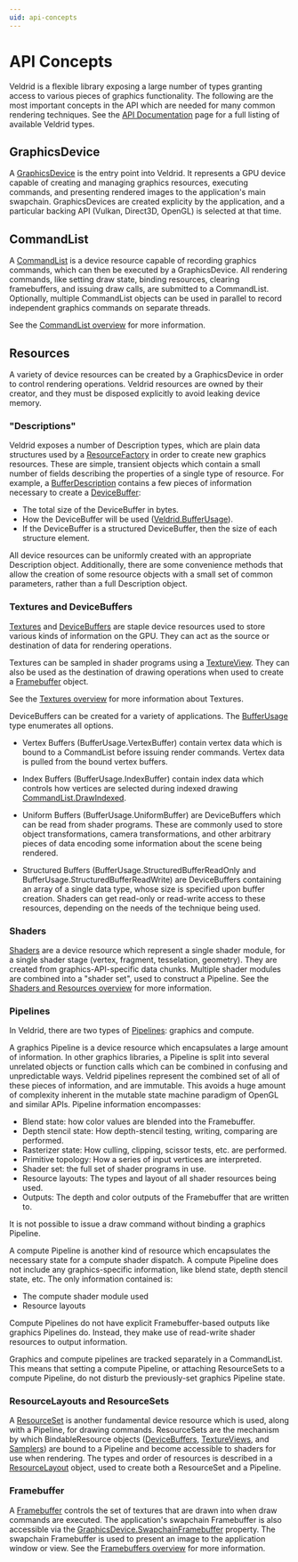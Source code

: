 ```yaml
---
uid: api-concepts
---
```


# API Concepts

Veldrid is a flexible library exposing a large number of types granting access to various pieces of graphics functionality. The following are the most important concepts in the API which are needed for many common rendering techniques. See the [API Documentation](xref:Veldrid) page for a full listing of available Veldrid types.

## GraphicsDevice

A [GraphicsDevice](xref:Veldrid.GraphicsDevice) is the entry point into Veldrid. It represents a GPU device capable of creating and managing graphics resources, executing commands, and presenting rendered images to the application's main swapchain. GraphicsDevices are created explicity by the application, and a particular backing API (Vulkan, Direct3D, OpenGL) is selected at that time.

## CommandList

A [CommandList](xref:Veldrid.CommandList) is a device resource capable of recording graphics commands, which can then be executed by a GraphicsDevice. All rendering commands, like setting draw state, binding resources, clearing framebuffers, and issuing draw calls, are submitted to a CommandList. Optionally, multiple CommandList objects can be used in parallel to record independent graphics commands on separate threads.

See the [CommandList overview](xref:command-lists) for more information.

## Resources

A variety of device resources can be created by a GraphicsDevice in order to control rendering operations. Veldrid resources are owned by their creator, and they must be disposed explicitly to avoid leaking device memory.

### "Descriptions"

Veldrid exposes a number of Description types, which are plain data structures used by a [ResourceFactory](xref:Veldrid.ResourceFactory) in order to create new graphics resources. These are simple, transient objects which contain a small number of fields describing the properties of a single type of resource. For example, a [BufferDescription](xref:Veldrid.BufferDescription) contains a few pieces of information necessary to create a [DeviceBuffer](xref:Veldrid.DeviceBuffer):

* The total size of the DeviceBuffer in bytes.
* How the DeviceBuffer will be used ([Veldrid.BufferUsage](xref:Veldrid.BufferUsage)).
* If the DeviceBuffer is a structured DeviceBuffer, then the size of each structure element.

All device resources can be uniformly created with an appropriate Description object. Additionally, there are some convenience methods that allow the creation of some resource objects with a small set of common parameters, rather than a full Description object.

### Textures and DeviceBuffers

[Textures](xref:Veldrid.Texture) and [DeviceBuffers](xref:Veldrid.DeviceBuffer) are staple device resources used to store various kinds of information on the GPU. They can act as the source or destination of data for rendering operations.

Textures can be sampled in shader programs using a [TextureView](xref:Veldrid.TextureView). They can also be used as the destination of drawing operations when used to create a [Framebuffer](xref:Veldrid.Framebuffer) object.

See the [Textures overview](xref:textures) for more information about Textures.

DeviceBuffers can be created for a variety of applications. The [BufferUsage](xref:Veldrid.BufferUsage) type enumerates all options.

* Vertex Buffers (BufferUsage.VertexBuffer) contain vertex data which is bound to a CommandList before issuing render commands. Vertex data is pulled from the bound vertex buffers.

* Index Buffers (BufferUsage.IndexBuffer) contain index data which controls how vertices are selected during indexed drawing [CommandList.DrawIndexed](xref:Veldrid.CommandList#Veldrid_CommandList_DrawIndexed_System_UInt32_System_UInt32_System_UInt32_System_Int32_System_UInt32_).

* Uniform Buffers (BufferUsage.UniformBuffer) are DeviceBuffers which can be read from shader programs. These are commonly used to store object transformations, camera transformations, and other arbitrary pieces of data encoding some information about the scene being rendered.

* Structured Buffers (BufferUsage.StructuredBufferReadOnly and BufferUsage.StructuredBufferReadWrite) are DeviceBuffers containing an array of a single data type, whose size is specified upon buffer creation. Shaders can get read-only or read-write access to these resources, depending on the needs of the technique being used.

### Shaders

[Shaders](xref:Veldrid.Shader) are a device resource which represent a single shader module, for a single shader stage (vertex, fragment, tesselation, geometry). They are created from graphics-API-specific data chunks. Multiple shader modules are combined into a "shader set", used to construct a Pipeline. See the [Shaders and Resources overview](xref:shaders-and-resources) for more information.

### Pipelines

In Veldrid, there are two types of [Pipelines](xref:Veldrid.Pipeline): graphics and compute.

A graphics Pipeline is a device resource which encapsulates a large amount of information. In other graphics libraries, a Pipeline is split into several unrelated objects or function calls which can be combined in confusing and unpredictable ways. Veldrid pipelines represent the combined set of all of these pieces of information, and are immutable. This avoids a huge amount of complexity inherent in the mutable state machine paradigm of OpenGL and similar APIs. Pipeline information encompasses:

* Blend state: how color values are blended into the Framebuffer.
* Depth stencil state: How depth-stencil testing, writing, comparing are performed.
* Rasterizer state: How culling, clipping, scissor tests, etc. are performed.
* Primitive topology: How a series of input vertices are interpreted.
* Shader set: the full set of shader programs in use.
* Resource layouts: The types and layout of all shader resources being used.
* Outputs: The depth and color outputs of the Framebuffer that are written to.

It is not possible to issue a draw command without binding a graphics Pipeline.

A compute Pipeline is another kind of resource which encapsulates the necessary state for a compute shader dispatch. A compute Pipeline does not include any graphics-specific information, like blend state, depth stencil state, etc. The only information contained is:

* The compute shader module used
* Resource layouts

Compute Pipelines do not have explicit Framebuffer-based outputs like graphics Pipelines do. Instead, they make use of read-write shader resources to output information.

Graphics and compute pipelines are tracked separately in a CommandList. This means that setting a compute Pipeline, or attaching ResourceSets to a compute Pipeline, do not disturb the previously-set graphics Pipeline state.

### ResourceLayouts and ResourceSets

A [ResourceSet](xref:Veldrid.ResourceSet) is another fundamental device resource which is used, along with a Pipeline, for drawing commands. ResourceSets are the mechanism by which BindableResource objects ([DeviceBuffers](xref:Veldrid.DeviceBuffer), [TextureViews](xref:Veldrid.TextureView), and [Samplers](xref:Veldrid.Sampler)) are bound to a Pipeline and become accessible to shaders for use when rendering. The types and order of resources is described in a [ResourceLayout](xref:Veldrid.ResourceLayout) object, used to create both a ResourceSet and a Pipeline.

### Framebuffer

A [Framebuffer](xref:Veldrid.Framebuffer) controls the set of textures that are drawn into when draw commands are executed. The application's swapchain Framebuffer is also accessible via the [GraphicsDevice.SwapchainFramebuffer](xref:Veldrid.GraphicsDevice#Veldrid_GraphicsDevice_SwapchainFramebuffer) property. The swapchain Framebuffer is used to present an image to the application window or view. See the [Framebuffers overview](xref:framebuffers) for more information.

